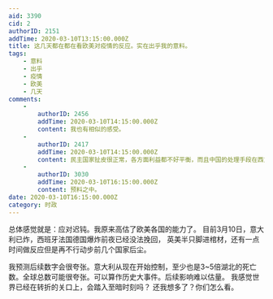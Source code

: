 ```yaml
---
aid: 3390
cid: 2
authorID: 2151
addTime: 2020-03-10T13:15:00.000Z
title: 这几天都在都在看欧美对疫情的反应。实在出乎我的意料。
tags:
    - 意料
    - 出乎
    - 疫情
    - 欧美
    - 几天
comments:
    -
        authorID: 2456
        addTime: 2020-03-10T14:15:00.000Z
        content: 我也有相似的感受。
    -
        authorID: 2417
        addTime: 2020-03-10T14:15:00.000Z
        content: 民主国家扯皮很正常，各方面利益都不好平衡，而且中国的处理手段在西方有人权困境，难以推广。
    -
        authorID: 3030
        addTime: 2020-03-10T16:15:00.000Z
        content: 预料之中。
date: 2020-03-10T16:15:00.000Z
category: 时政
---
```


总体感觉就是：应对迟钝。我原来高估了欧美各国的能力了。 目前3月10日，意大利已炸，西班牙法国德国爆炸前夜已经没法挽回， 英美半只脚进棺材，还有一点时间做反应但是再不行动步前几个国家后尘。

我预测后续数字会很夸张。意大利从现在开始控制，至少也是3~5倍湖北的死亡数。全球总数可能很夸张。可以算作历史大事件。后续影响难以估量。 我感觉世界已经在转折的关口上，会踏入至暗时刻吗？ 还我想多了？你们怎么看。
